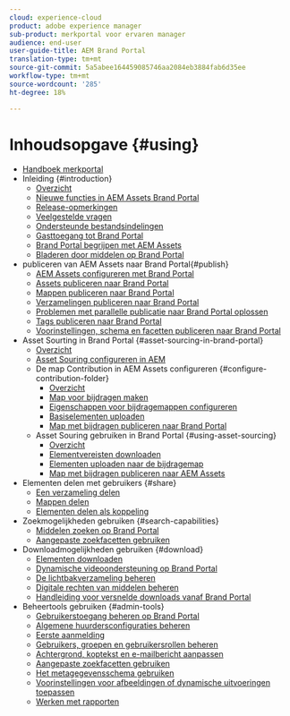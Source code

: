 ```yaml
---
cloud: experience-cloud
product: adobe experience manager
sub-product: merkportal voor ervaren manager
audience: end-user
user-guide-title: AEM Brand Portal
translation-type: tm+mt
source-git-commit: 5a5abee164459085746aa2084eb3884fab6d35ee
workflow-type: tm+mt
source-wordcount: '285'
ht-degree: 18%

---
```



# Inhoudsopgave {#using}

+ [Handboek merkportal](using/home.md)
+ Inleiding {#introduction}
   + [Overzicht](using/brand-portal.md)
   + [Nieuwe functies in AEM Assets Brand Portal](using/whats-new.md)
   + [Release-opmerkingen](using/brand-portal-release-notes.md)
   + [Veelgestelde vragen](using/brand-portal-faqs.md)
   + [Ondersteunde bestandsindelingen](using/brand-portal-supported-formats.md)
   + [Gasttoegang tot Brand Portal](using/guest-access.md)
   + [Brand Portal begrijpen met AEM Assets](https://docs.adobe.com/content/help/en/experience-manager-brand-portal/using/home.html)
   + [Bladeren door middelen op Brand Portal](using/browse-assets-brand-portal.md)
+  publiceren van AEM Assets naar Brand Portal{#publish}
   + [AEM Assets configureren met Brand Portal](using/configure-aem-assets-with-brand-portal.md)
   + [Assets publiceren naar Brand Portal](https://docs.adobe.com/content/help/en/experience-manager-65/assets/brandportal/brand-portal-publish-assets.html)
   + [Mappen publiceren naar Brand Portal](https://docs.adobe.com/content/help/en/experience-manager-65/assets/brandportal/brand-portal-publish-folder.html)
   + [Verzamelingen publiceren naar Brand Portal](https://docs.adobe.com/content/help/en/experience-manager-65/assets/brandportal/brand-portal-publish-collection.html)
   + [Problemen met parallelle publicatie naar Brand Portal oplossen](using/troubleshoot-parallel-publishing.md)
   + [Tags publiceren naar Brand Portal](using/brand-portal-publish-tags.md)
   + [Voorinstellingen, schema en facetten publiceren naar Brand Portal](using/publish-schema-search-facets-presets.md)
+ Asset Sourting in Brand Portal {#asset-sourcing-in-brand-portal}
   + [Overzicht](using/brand-portal-asset-sourcing.md)
   + [Asset Souring configureren in AEM](using/brand-portal-configure-asset-sourcing.md)
   + De map Contribution in AEM Assets configureren {#configure-contribution-folder}
      + [Overzicht](using/brand-portal-contribution-folder.md)
      + [Map voor bijdragen maken](using/brand-portal-create-contribution-folder.md)
      + [Eigenschappen voor bijdragemappen configureren](using/brand-portal-configure-contribution-folder-properties.md)
      + [Basiselementen uploaden](using/brand-portal-upload-baseline-assets.md)
      + [Map met bijdragen publiceren naar Brand Portal](using/brand-portal-publish-contribution-folder-to-brand-portal.md)
   + Asset Souring gebruiken in Brand Portal {#using-asset-sourcing}
      + [Overzicht](using/brand-portal-overiew-using-asset-sourcing.md)
      + [Elementvereisten downloaden](using/brand-portal-download-asset-requirements.md)
      + [Elementen uploaden naar de bijdragemap](using/brand-portal-upload-assets-to-contribution-folder.md)
      + [Map met bijdragen publiceren naar AEM Assets](using/brand-portal-publish-contribution-folder-to-aem-assets.md)
+ Elementen delen met gebruikers {#share}
   + [Een verzameling delen](using/brand-portal-share-collection.md)
   + [Mappen delen](using/brand-portal-sharing-folders.md)
   + [Elementen delen als koppeling](using/brand-portal-link-share.md)
+ Zoekmogelijkheden gebruiken {#search-capabilities}
   + [Middelen zoeken op Brand Portal](using/brand-portal-searching.md)
   + [Aangepaste zoekfacetten gebruiken](using/brand-portal-search-facets.md)
+ Downloadmogelijkheden gebruiken {#download}
   + [Elementen downloaden](using/brand-portal-download-users.md)
   + [Dynamische videoondersteuning op Brand Portal](using/dynamic-video-brand-portal.md)
   + [De lichtbakverzameling beheren](using/brand-portal-light-box.md)
   + [Digitale rechten van middelen beheren](using/manage-digital-rights-of-assets.md)
   + [Handleiding voor versnelde downloads vanaf Brand Portal](using/accelerated-download.md)
+ Beheertools gebruiken {#admin-tools}
   + [Gebruikerstoegang beheren op Brand Portal](using/access-configurations-brand-portal.md)
   + [Algemene huurdersconfiguraties beheren](using/brand-portal-general-configuration.md)
   + [Eerste aanmelding](using/brand-portal-onboarding.md)
   + [Gebruikers, groepen en gebruikersrollen beheren](using/brand-portal-adding-users.md)
   + [Achtergrond, koptekst en e-mailbericht aanpassen](using/brand-portal-branding.md)
   + [Aangepaste zoekfacetten gebruiken](using/brand-portal-search-facets.md)
   + [Het metagegevensschema gebruiken](using/brand-portal-metadata-schemas.md)
   + [Voorinstellingen voor afbeeldingen of dynamische uitvoeringen toepassen](using/brand-portal-image-presets.md)
   + [Werken met rapporten](using/brand-portal-reports.md)

